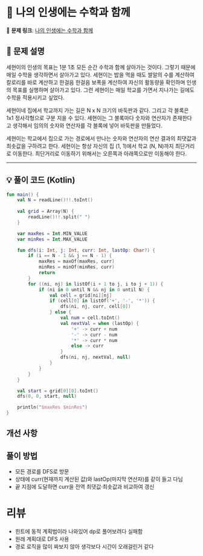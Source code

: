 # 📝 나의 인생에는 수학과 함께

🔗 **문제 링크**: [나의 인생에는 수학과 함께](https://www.acmicpc.net/problem/17265)

## 📌 문제 설명  

세현이의 인생의 목표는 1분 1초 모든 순간 수학과 함께 살아가는 것이다. 그렇기 때문에 매일 수학을 생각하면서 살아가고 있다. 세현이는 밥을 먹을 때도 쌀알의 수를 계산하여 칼로리를 바로 계산하고 한걸음 한걸음 보폭을 계산하여 자신의 활동량을 확인하며 인생의 목표를 실행하며 살아가고 있다.  그런 세현이는 매일 학교를 가면서 지나가는 길에도 수학을 적용시키고 싶었다.

세현이네 집에서 학교까지 가는 길은 N x N 크기의 바둑판과 같다. 그리고 각 블록은 1x1 정사각형으로 구분 지을 수 있다. 세현이는 그 블록마다 숫자와 연산자가 존재한다고 생각해서 임의의 숫자와 연산자를 각 블록에 넣어 바둑판을 만들었다.

세현이는 학교에서 집으로 가는 경로에서 만나는 숫자와 연산자의 연산 결과의 최댓값과 최솟값을 구하려고 한다. 세현이는 항상 자신의 집 (1, 1)에서 학교 (N, N)까지 최단거리로 이동한다. 최단거리로 이동하기 위해서는 오른쪽과 아래쪽으로만 이동해야 한다.

---

## 💡 풀이 코드 (Kotlin)
```kotlin
fun main() {
    val N = readLine()!!.toInt()
        
    val grid = Array(N) {
        readLine()!!.split(" ")
    }

    var maxRes = Int.MIN_VALUE
    var minRes = Int.MAX_VALUE

    fun dfs(i: Int, j: Int, curr: Int, lastOp: Char?) {
        if (i == N - 1 && j == N - 1) {
            maxRes = maxOf(maxRes, curr)
            minRes = minOf(minRes, curr)
            return
        }
        for ((ni, nj) in listOf(i + 1 to j, i to j + 1)) {
            if (ni in 0 until N && nj in 0 until N) {
                val cell = grid[ni][nj]
                if (cell[0] in listOf('+', '-', '*')) {
                    dfs(ni, nj, curr, cell[0])
                } else {
                    val num = cell.toInt()
                    val nextVal = when (lastOp) {
                        '+' -> curr + num
                        '-' -> curr - num
                        '*' -> curr * num
                        else -> curr
                    }
                    dfs(ni, nj, nextVal, null)
                }
            }
        }
    }

    val start = grid[0][0].toInt()
    dfs(0, 0, start, null)

    println("$maxRes $minRes")
}
```

## 개선 사항

## 풀이 방법
- 모든 경로를 DFS로 방문
- 상태에 curr(현재까지 계산된 값)와 lastOp(마지막 연산자)를 같이 들고 다님
- 끝 지점에 도달하면 curr을 전역 최댓값·최솟값과 비교하여 갱신

# 리뷰
- 힌트에 동적 계획법이라 나와있어 dp로 풀어보려다 실패함
- 원래 계획대로 DFS 사용
- 경로 로직을 많이 짜보지 않아 생각보다 시간이 오래걸린거 같다
